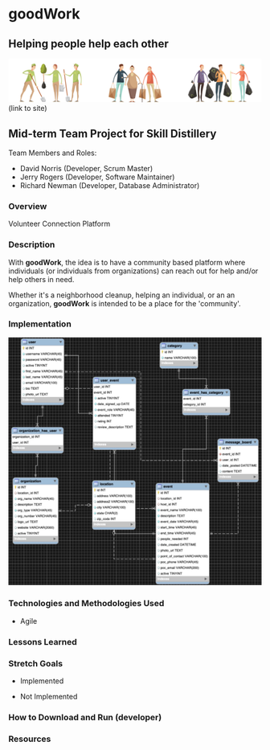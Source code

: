 # goodWork
## Helping people help each other
![Image description](GoodWork/src/main/webapp/css/volunteer.png)
(link to site)

## Mid-term Team Project for Skill Distillery

Team Members and Roles:

* David Norris (Developer, Scrum Master)
* Jerry Rogers (Developer, Software Maintainer)
* Richard Newman (Developer, Database Administrator)

### Overview

Volunteer Connection Platform

### Description

With **goodWork**, the idea is to have a community based platform
where individuals (or individuals from organizations) can reach
out for help and/or help others in need.

Whether it's a neighborhood cleanup, helping an individual, or an
an organization, **goodWork** is intended to be a place for the
'community'.

### Implementation


![Image description](GoodWork/src/main/webapp/css/modelDB.jpg)

### Technologies and Methodologies Used

* Agile

### Lessons Learned

### Stretch Goals

* Implemented


* Not Implemented

### How to Download and Run (developer)

### Resources
